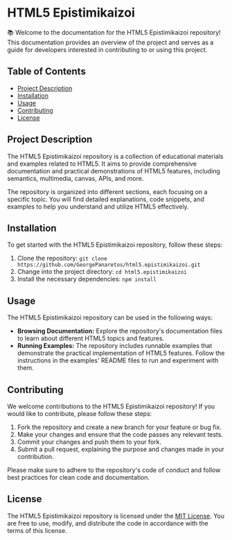# HTML5 Epistimikaizoi

📚 Welcome to the documentation for the HTML5 Epistimikaizoi repository! This documentation provides an overview of the project and serves as a guide for developers interested in contributing to or using this project.

## Table of Contents

- [Project Description](#project-description)
- [Installation](#installation)
- [Usage](#usage)
- [Contributing](#contributing)
- [License](#license)

## Project Description

The HTML5 Epistimikaizoi repository is a collection of educational materials and examples related to HTML5. It aims to provide comprehensive documentation and practical demonstrations of HTML5 features, including semantics, multimedia, canvas, APIs, and more.

The repository is organized into different sections, each focusing on a specific topic. You will find detailed explanations, code snippets, and examples to help you understand and utilize HTML5 effectively.

## Installation

To get started with the HTML5 Epistimikaizoi repository, follow these steps:

1. Clone the repository: `git clone https://github.com/GeorgePanaretos/html5.epistimikaizoi.git`
2. Change into the project directory: `cd html5.epistimikaizoi`
3. Install the necessary dependencies: `npm install`

## Usage

The HTML5 Epistimikaizoi repository can be used in the following ways:

- **Browsing Documentation:** Explore the repository's documentation files to learn about different HTML5 topics and features.
- **Running Examples:** The repository includes runnable examples that demonstrate the practical implementation of HTML5 features. Follow the instructions in the examples' README files to run and experiment with them.

## Contributing

We welcome contributions to the HTML5 Epistimikaizoi repository! If you would like to contribute, please follow these steps:

1. Fork the repository and create a new branch for your feature or bug fix.
2. Make your changes and ensure that the code passes any relevant tests.
3. Commit your changes and push them to your fork.
4. Submit a pull request, explaining the purpose and changes made in your contribution.

Please make sure to adhere to the repository's code of conduct and follow best practices for clean code and documentation.

## License

The HTML5 Epistimikaizoi repository is licensed under the [MIT License](LICENSE). You are free to use, modify, and distribute the code in accordance with the terms of this license.
